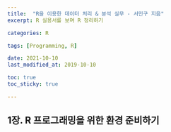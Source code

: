 ```yaml
---
title:  "R을 이용한 데이터 처리 & 분석 실무 - 서민구 지음"
excerpt: R 실용서를 보며 R 정리하기

categories: R

tags: [Programming, R]

date: 2021-10-10
last_modified_at: 2019-10-10

toc: true
toc_sticky: true

---
```


## 1장. R 프로그래밍을 위한 환경 준비하기
